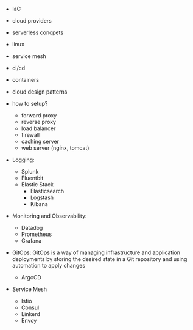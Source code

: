 - IaC
- cloud providers
- serverless concpets
- linux
- service mesh
- ci/cd
- containers
- cloud design patterns

- how to setup?
    - forward proxy
    - reverse proxy
    - load balancer
    - firewall
    - caching server
    - web server (nginx, tomcat)

- Logging:
    - Splunk
    - Fluentbit
    - Elastic Stack
        - Elasticsearch
        - Logstash
        - Kibana

- Monitoring and Observability:
    - Datadog
    - Prometheus
    - Grafana

- GitOps: GitOps is a way of managing infrastructure and application deployments by storing the desired state in a Git repository and using automation to apply changes
    - ArgoCD

- Service Mesh
    - Istio
    - Consul
    - Linkerd
    - Envoy
